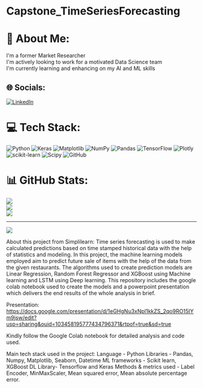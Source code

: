 # Capstone_TimeSeriesForecasting
# 💫 About Me:
I'm a former Market Researcher<br>I'm actively looking to work for a motivated Data Science team<br>I'm currently learning and enhancing on my AI and ML skills 


## 🌐 Socials:
[![LinkedIn](https://img.shields.io/badge/LinkedIn-%230077B5.svg?logo=linkedin&logoColor=white)](https://linkedin.com/in/www.linkedin.com/in/sonali-kohli-ds) 

# 💻 Tech Stack:
![Python](https://img.shields.io/badge/python-3670A0?style=for-the-badge&logo=python&logoColor=ffdd54) ![Keras](https://img.shields.io/badge/Keras-%23D00000.svg?style=for-the-badge&logo=Keras&logoColor=white) ![Matplotlib](https://img.shields.io/badge/Matplotlib-%23ffffff.svg?style=for-the-badge&logo=Matplotlib&logoColor=black) ![NumPy](https://img.shields.io/badge/numpy-%23013243.svg?style=for-the-badge&logo=numpy&logoColor=white) ![Pandas](https://img.shields.io/badge/pandas-%23150458.svg?style=for-the-badge&logo=pandas&logoColor=white) ![TensorFlow](https://img.shields.io/badge/TensorFlow-%23FF6F00.svg?style=for-the-badge&logo=TensorFlow&logoColor=white) ![Plotly](https://img.shields.io/badge/Plotly-%233F4F75.svg?style=for-the-badge&logo=plotly&logoColor=white) ![scikit-learn](https://img.shields.io/badge/scikit--learn-%23F7931E.svg?style=for-the-badge&logo=scikit-learn&logoColor=white) ![Scipy](https://img.shields.io/badge/SciPy-%230C55A5.svg?style=for-the-badge&logo=scipy&logoColor=%white) ![GitHub](https://img.shields.io/badge/github-%23121011.svg?style=for-the-badge&logo=github&logoColor=white)
# 📊 GitHub Stats:
![](https://github-readme-stats.vercel.app/api?username=Sonali-Kohli&theme=dark&hide_border=false&include_all_commits=false&count_private=false)<br/>
![](https://github-readme-streak-stats.herokuapp.com/?user=Sonali-Kohli&theme=dark&hide_border=false)<br/>
![](https://github-readme-stats.vercel.app/api/top-langs/?username=Sonali-Kohli&theme=dark&hide_border=false&include_all_commits=false&count_private=false&layout=compact)

---
[![](https://visitcount.itsvg.in/api?id=Sonali-Kohli&icon=0&color=0)](https://visitcount.itsvg.in)

<!-- Proudly created with GPRM ( https://gprm.itsvg.in ) -->

About this project from Simplilearn:
Time series forecasting is used to make calculated predictions based on time stamped historical data with the help of statistics and modeling. In this project, the machine learning models employed aim to predict future sale of items with the help of the data from the given restaurants. 
The algorithms used to create prediction models are Linear Regression, Random Forest Regressor and XGBoost using Machine learning and LSTM using Deep learning.
This repository includes the google colab notebook used to create the models and a powerpoint presentation which delivers the end results of the whole analysis in brief.

Presentation: https://docs.google.com/presentation/d/1eGHgNu3xNpl1kkZS_2qo9RO15IYm9jsw/edit?usp=sharing&ouid=103458195777434796371&rtpof=true&sd=true

Kindly follow the Google Colab notebook for detailed analysis and code used.

Main tech stack used in the project:
Language - Python 
Libraries - Pandas, Numpy, Matplotlib, Seaborn, Datetime 
ML frameworks - Scikit learn, XGBoost 
DL Library- Tensorflow and Keras
Methods & metrics used - Label Encoder, MinMaxScaler, Mean squared error, Mean absolute percentage error.  
